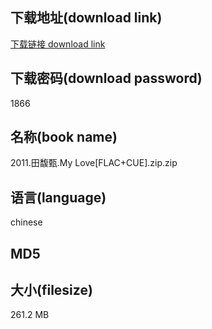 ## 下载地址(download link)
[下载链接 download link](https://voluble-croquembouche-d321dc.netlify.app/?s=2011.%E7%94%B0%E9%A6%A5%E7%94%84.My+Love%5BFLAC%2BCUE%5D.zip)

## 下载密码(download password)
1866

## 名称(book name)
2011.田馥甄.My Love[FLAC+CUE].zip.zip

## 语言(language)
chinese

## MD5


## 大小(filesize)
261.2 MB
